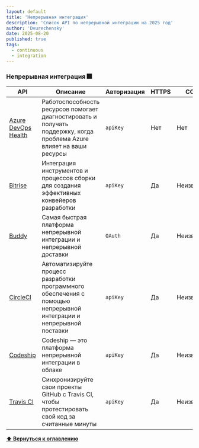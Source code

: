 ```yaml
---
layout: default
title: 'Непрерывная интеграция'
description: 'Список API по непрерывной интеграции на 2025 год'
author: 'Dvurechensky'
date: 2025-08-20
published: true
tags:
  - continuous
  - integration
---
```


### Непрерывная интеграция 🎆

| API                                                                                 | Описание                                                                                                              | Авторизация | HTTPS | CORS       |
| ----------------------------------------------------------------------------------- | --------------------------------------------------------------------------------------------------------------------- | ----------- | ----- | ---------- |
| [Azure DevOps Health](https://docs.microsoft.com/en-us/rest/api/resourcehealth)     | Работоспособность ресурсов помогает диагностировать и получать поддержку, когда проблема Azure влияет на ваши ресурсы | `apiKey`    | Нет   | Нет        |
| [Bitrise](https://api-docs.bitrise.io/)                                             | Интеграция инструментов и процессов сборки для создания эффективных конвейеров разработки                             | `apiKey`    | Да    | Неизвестно |
| [Buddy](https://buddy.works/docs/api/getting-started/overview)                      | Самая быстрая платформа непрерывной интеграции и непрерывной доставки                                                 | `OAuth`     | Да    | Неизвестно |
| [CircleCI](https://circleci.com/docs/api/v1-reference/)                             | Автоматизируйте процесс разработки программного обеспечения с помощью непрерывной интеграции и непрерывной поставки   | `apiKey`    | Да    | Неизвестно |
| [Codeship](https://docs.cloudbees.com/docs/cloudbees-codeship/latest/api-overview/) | Codeship — это платформа непрерывной интеграции в облаке                                                              | `apiKey`    | Да    | Неизвестно |
| [Travis CI](https://docs.travis-ci.com/api/)                                        | Синхронизируйте свои проекты GitHub с Travis CI, чтобы протестировать свой код за считанные минуты                    | `apiKey`    | Да    | Неизвестно |

**[⬆ Вернуться к оглавлению](../index.md)**
